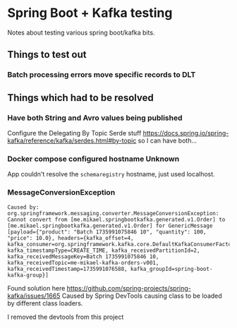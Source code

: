 

# Spring Boot + Kafka testing

Notes about testing various spring boot/kafka bits.

## Things to test out

### Batch processing errors move specific records to DLT


## Things which had to be resolved

### Have both String and Avro values being published
Configure the Delegating By Topic Serde stuff https://docs.spring.io/spring-kafka/reference/kafka/serdes.html#by-topic so I can have both...

### Docker compose configured hostname Unknown

App couldn't resolve the `schemaregistry` hostname, just used localhost.

### MessageConversionException

```
Caused by: org.springframework.messaging.converter.MessageConversionException: Cannot convert from [me.mikael.springbootkafka.generated.v1.Order] to [me.mikael.springbootkafka.generated.v1.Order] for GenericMessage [payload={"product": "Batch 1735991075846 10", "quantity": 100, "price": 10.0}, headers={kafka_offset=4, kafka_consumer=org.springframework.kafka.core.DefaultKafkaConsumerFactory$ExtendedKafkaConsumer@72942c40, kafka_timestampType=CREATE_TIME, kafka_receivedPartitionId=2, kafka_receivedMessageKey=Batch 1735991075846 10, kafka_receivedTopic=me-mikael-kafka-orders-v001, kafka_receivedTimestamp=1735991076588, kafka_groupId=spring-boot-kafka-group}]
```
Found solution here https://github.com/spring-projects/spring-kafka/issues/1665
Caused by Spring DevTools causing class to be loaded by different class loaders.

I removed the devtools from this project
